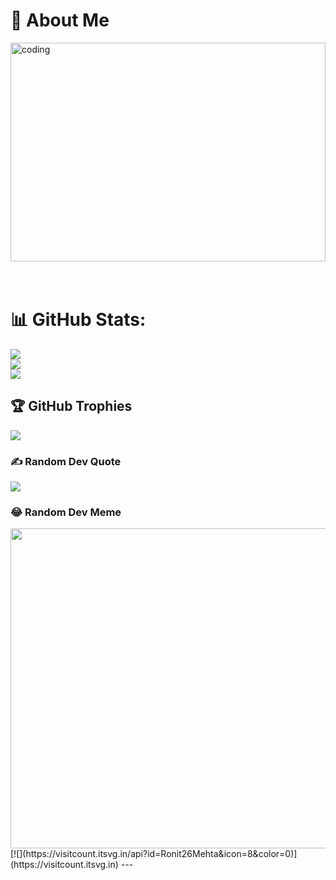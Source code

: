 # 💫 About Me
<img align="center" alt="coding" width="100%" height="350px" src="coding.gif" width="512px"/><br><br><br>



# 📊 GitHub Stats:
![](https://github-readme-stats.vercel.app/api?username=Ronit26Mehta&theme=vue-dark&hide_border=false&include_all_commits=false&count_private=false)<br/>
![](https://github-readme-streak-stats.herokuapp.com/?user=Ronit26Mehta&theme=vue-dark&hide_border=false)<br/>
![](https://github-readme-stats.vercel.app/api/top-langs/?username=Ronit26Mehta&theme=vue-dark&hide_border=false&include_all_commits=false&count_private=false&layout=compact)

## 🏆 GitHub Trophies
![](https://github-profile-trophy.vercel.app/?username=Ronit26Mehta&theme=onedark&no-frame=false&no-bg=true&margin-w=4)

### ✍️ Random Dev Quote
![](https://quotes-github-readme.vercel.app/api?type=horizontal&theme=radical)

### 😂 Random Dev Meme
<img src="https://rm.up.railway.app/" width="512px"/>
[![](https://visitcount.itsvg.in/api?id=Ronit26Mehta&icon=8&color=0)](https://visitcount.itsvg.in)
---


<!-- Proudly created with GPRM ( https://gprm.itsvg.in ) -->
